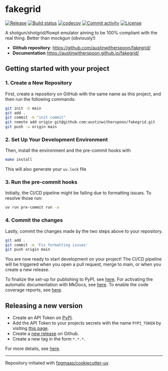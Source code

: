 # fakegrid

[![Release](https://img.shields.io/github/v/release/austinwitherspoon/fakegrid)](https://img.shields.io/github/v/release/austinwitherspoon/fakegrid)
[![Build status](https://img.shields.io/github/actions/workflow/status/austinwitherspoon/fakegrid/main.yml?branch=main)](https://github.com/austinwitherspoon/fakegrid/actions/workflows/main.yml?query=branch%3Amain)
[![codecov](https://codecov.io/gh/austinwitherspoon/fakegrid/branch/main/graph/badge.svg)](https://codecov.io/gh/austinwitherspoon/fakegrid)
[![Commit activity](https://img.shields.io/github/commit-activity/m/austinwitherspoon/fakegrid)](https://img.shields.io/github/commit-activity/m/austinwitherspoon/fakegrid)
[![License](https://img.shields.io/github/license/austinwitherspoon/fakegrid)](https://img.shields.io/github/license/austinwitherspoon/fakegrid)

A shotgun/shotgrid/flowpt emulator aiming to be 100% compliant with the real thing. Better than mockgun (obviously!)

- **Github repository**: <https://github.com/austinwitherspoon/fakegrid/>
- **Documentation** <https://austinwitherspoon.github.io/fakegrid/>

## Getting started with your project

### 1. Create a New Repository

First, create a repository on GitHub with the same name as this project, and then run the following commands:

```bash
git init -b main
git add .
git commit -m "init commit"
git remote add origin git@github.com:austinwitherspoon/fakegrid.git
git push -u origin main
```

### 2. Set Up Your Development Environment

Then, install the environment and the pre-commit hooks with

```bash
make install
```

This will also generate your `uv.lock` file

### 3. Run the pre-commit hooks

Initially, the CI/CD pipeline might be failing due to formatting issues. To resolve those run:

```bash
uv run pre-commit run -a
```

### 4. Commit the changes

Lastly, commit the changes made by the two steps above to your repository.

```bash
git add .
git commit -m 'Fix formatting issues'
git push origin main
```

You are now ready to start development on your project!
The CI/CD pipeline will be triggered when you open a pull request, merge to main, or when you create a new release.

To finalize the set-up for publishing to PyPI, see [here](https://fpgmaas.github.io/cookiecutter-uv/features/publishing/#set-up-for-pypi).
For activating the automatic documentation with MkDocs, see [here](https://fpgmaas.github.io/cookiecutter-uv/features/mkdocs/#enabling-the-documentation-on-github).
To enable the code coverage reports, see [here](https://fpgmaas.github.io/cookiecutter-uv/features/codecov/).

## Releasing a new version

- Create an API Token on [PyPI](https://pypi.org/).
- Add the API Token to your projects secrets with the name `PYPI_TOKEN` by visiting [this page](https://github.com/austinwitherspoon/fakegrid/settings/secrets/actions/new).
- Create a [new release](https://github.com/austinwitherspoon/fakegrid/releases/new) on Github.
- Create a new tag in the form `*.*.*`.

For more details, see [here](https://fpgmaas.github.io/cookiecutter-uv/features/cicd/#how-to-trigger-a-release).

---

Repository initiated with [fpgmaas/cookiecutter-uv](https://github.com/fpgmaas/cookiecutter-uv).
